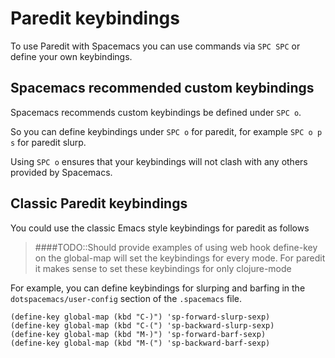 # Paredit keybindings

To use Paredit with Spacemacs you can use commands via `SPC SPC` or define your own keybindings.


## Spacemacs recommended custom keybindings

Spacemacs recommends custom keybindings be defined under `SPC o`.

So you can define keybindings under `SPC o` for paredit, for example `SPC o p s` for paredit slurp.

Using `SPC o` ensures that your keybindings will not clash with any others provided by Spacemacs.

## Classic Paredit keybindings

You could use the classic Emacs style keybindings for paredit as follows

> ####TODO::Should provide examples of using web hook
> define-key on the global-map will set the keybindings for every mode.  For paredit it makes sense to set these keybindings for only clojure-mode

For example, you can define keybindings for slurping and barfing in the `dotspacemacs/user-config` section of the `.spacemacs` file.

```elisp
(define-key global-map (kbd "C-)") 'sp-forward-slurp-sexp)
(define-key global-map (kbd "C-(") 'sp-backward-slurp-sexp)
(define-key global-map (kbd "M-)") 'sp-forward-barf-sexp)
(define-key global-map (kbd "M-(") 'sp-backward-barf-sexp)
```
